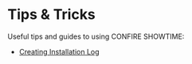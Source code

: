 # Tips & Tricks

Useful tips and guides to using CONFIRE SHOWTIME:

* [Creating Installation Log]

[Creating Installation Log]: installation-log.md